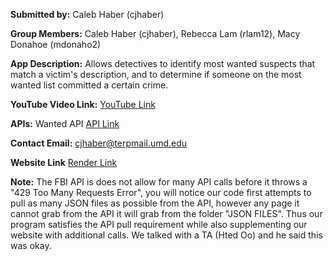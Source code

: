 **Submitted by:** Caleb Haber (cjhaber)
           
**Group Members:** Caleb Haber (cjhaber), Rebecca Lam (rlam12), Macy Donahoe (mdonaho2)
           
**App Description:** Allows detectives to identify most wanted suspects that match a victim's description, and to determine if someone on the most wanted list committed a certain crime. 

**YouTube Video Link:** [YouTube Link](https://www.youtube.com/watch?v=NMxxOrfSQRA)

**APIs:** Wanted API [API Link](https://fbi.gov/wanted/api)
    
**Contact Email:**  cjhaber@terpmail.umd.edu

**Website Link** [Render Link](https://cmsc-final-project-haber-lam-donahoe.onrender.com/)

**Note:** The FBI API is does not allow for many API calls before it throws a "429 Too Many Requests Error", you will notice our code first attempts to pull as many JSON files as possible from the API, however any page it cannot grab from the API it will grab from the folder "JSON FILES". Thus our program satisfies the API pull requirement while also supplementing our website with additional calls. We talked with a TA (Hted Oo) and he said this was okay.